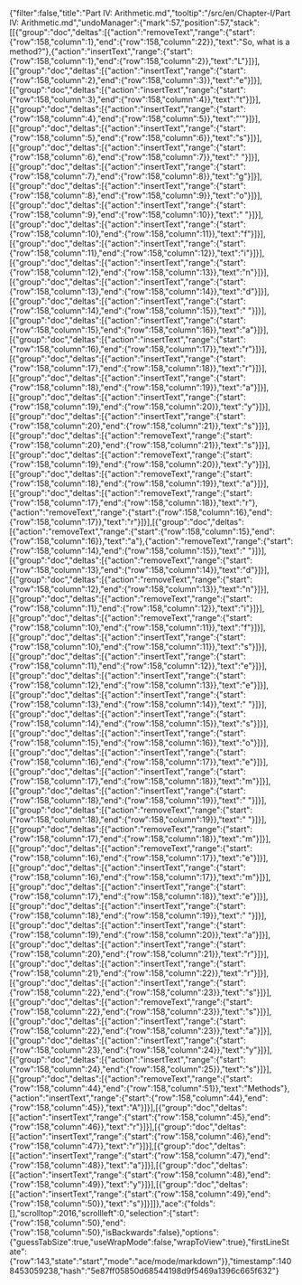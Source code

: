 {"filter":false,"title":"Part IV: Arithmetic.md","tooltip":"/src/en/Chapter-I/Part IV: Arithmetic.md","undoManager":{"mark":57,"position":57,"stack":[[{"group":"doc","deltas":[{"action":"removeText","range":{"start":{"row":158,"column":1},"end":{"row":158,"column":22}},"text":"So, what is a method?"},{"action":"insertText","range":{"start":{"row":158,"column":1},"end":{"row":158,"column":2}},"text":"L"}]}],[{"group":"doc","deltas":[{"action":"insertText","range":{"start":{"row":158,"column":2},"end":{"row":158,"column":3}},"text":"e"}]}],[{"group":"doc","deltas":[{"action":"insertText","range":{"start":{"row":158,"column":3},"end":{"row":158,"column":4}},"text":"t"}]}],[{"group":"doc","deltas":[{"action":"insertText","range":{"start":{"row":158,"column":4},"end":{"row":158,"column":5}},"text":"'"}]}],[{"group":"doc","deltas":[{"action":"insertText","range":{"start":{"row":158,"column":5},"end":{"row":158,"column":6}},"text":"s"}]}],[{"group":"doc","deltas":[{"action":"insertText","range":{"start":{"row":158,"column":6},"end":{"row":158,"column":7}},"text":" "}]}],[{"group":"doc","deltas":[{"action":"insertText","range":{"start":{"row":158,"column":7},"end":{"row":158,"column":8}},"text":"g"}]}],[{"group":"doc","deltas":[{"action":"insertText","range":{"start":{"row":158,"column":8},"end":{"row":158,"column":9}},"text":"o"}]}],[{"group":"doc","deltas":[{"action":"insertText","range":{"start":{"row":158,"column":9},"end":{"row":158,"column":10}},"text":" "}]}],[{"group":"doc","deltas":[{"action":"insertText","range":{"start":{"row":158,"column":10},"end":{"row":158,"column":11}},"text":"f"}]}],[{"group":"doc","deltas":[{"action":"insertText","range":{"start":{"row":158,"column":11},"end":{"row":158,"column":12}},"text":"i"}]}],[{"group":"doc","deltas":[{"action":"insertText","range":{"start":{"row":158,"column":12},"end":{"row":158,"column":13}},"text":"n"}]}],[{"group":"doc","deltas":[{"action":"insertText","range":{"start":{"row":158,"column":13},"end":{"row":158,"column":14}},"text":"d"}]}],[{"group":"doc","deltas":[{"action":"insertText","range":{"start":{"row":158,"column":14},"end":{"row":158,"column":15}},"text":" "}]}],[{"group":"doc","deltas":[{"action":"insertText","range":{"start":{"row":158,"column":15},"end":{"row":158,"column":16}},"text":"a"}]}],[{"group":"doc","deltas":[{"action":"insertText","range":{"start":{"row":158,"column":16},"end":{"row":158,"column":17}},"text":"r"}]}],[{"group":"doc","deltas":[{"action":"insertText","range":{"start":{"row":158,"column":17},"end":{"row":158,"column":18}},"text":"r"}]}],[{"group":"doc","deltas":[{"action":"insertText","range":{"start":{"row":158,"column":18},"end":{"row":158,"column":19}},"text":"a"}]}],[{"group":"doc","deltas":[{"action":"insertText","range":{"start":{"row":158,"column":19},"end":{"row":158,"column":20}},"text":"y"}]}],[{"group":"doc","deltas":[{"action":"insertText","range":{"start":{"row":158,"column":20},"end":{"row":158,"column":21}},"text":"s"}]}],[{"group":"doc","deltas":[{"action":"removeText","range":{"start":{"row":158,"column":20},"end":{"row":158,"column":21}},"text":"s"}]}],[{"group":"doc","deltas":[{"action":"removeText","range":{"start":{"row":158,"column":19},"end":{"row":158,"column":20}},"text":"y"}]}],[{"group":"doc","deltas":[{"action":"removeText","range":{"start":{"row":158,"column":18},"end":{"row":158,"column":19}},"text":"a"}]}],[{"group":"doc","deltas":[{"action":"removeText","range":{"start":{"row":158,"column":17},"end":{"row":158,"column":18}},"text":"r"},{"action":"removeText","range":{"start":{"row":158,"column":16},"end":{"row":158,"column":17}},"text":"r"}]}],[{"group":"doc","deltas":[{"action":"removeText","range":{"start":{"row":158,"column":15},"end":{"row":158,"column":16}},"text":"a"},{"action":"removeText","range":{"start":{"row":158,"column":14},"end":{"row":158,"column":15}},"text":" "}]}],[{"group":"doc","deltas":[{"action":"removeText","range":{"start":{"row":158,"column":13},"end":{"row":158,"column":14}},"text":"d"}]}],[{"group":"doc","deltas":[{"action":"removeText","range":{"start":{"row":158,"column":12},"end":{"row":158,"column":13}},"text":"n"}]}],[{"group":"doc","deltas":[{"action":"removeText","range":{"start":{"row":158,"column":11},"end":{"row":158,"column":12}},"text":"i"}]}],[{"group":"doc","deltas":[{"action":"removeText","range":{"start":{"row":158,"column":10},"end":{"row":158,"column":11}},"text":"f"}]}],[{"group":"doc","deltas":[{"action":"insertText","range":{"start":{"row":158,"column":10},"end":{"row":158,"column":11}},"text":"s"}]}],[{"group":"doc","deltas":[{"action":"insertText","range":{"start":{"row":158,"column":11},"end":{"row":158,"column":12}},"text":"e"}]}],[{"group":"doc","deltas":[{"action":"insertText","range":{"start":{"row":158,"column":12},"end":{"row":158,"column":13}},"text":"e"}]}],[{"group":"doc","deltas":[{"action":"insertText","range":{"start":{"row":158,"column":13},"end":{"row":158,"column":14}},"text":" "}]}],[{"group":"doc","deltas":[{"action":"insertText","range":{"start":{"row":158,"column":14},"end":{"row":158,"column":15}},"text":"s"}]}],[{"group":"doc","deltas":[{"action":"insertText","range":{"start":{"row":158,"column":15},"end":{"row":158,"column":16}},"text":"o"}]}],[{"group":"doc","deltas":[{"action":"insertText","range":{"start":{"row":158,"column":16},"end":{"row":158,"column":17}},"text":"e"}]}],[{"group":"doc","deltas":[{"action":"insertText","range":{"start":{"row":158,"column":17},"end":{"row":158,"column":18}},"text":"m"}]}],[{"group":"doc","deltas":[{"action":"insertText","range":{"start":{"row":158,"column":18},"end":{"row":158,"column":19}},"text":" "}]}],[{"group":"doc","deltas":[{"action":"removeText","range":{"start":{"row":158,"column":18},"end":{"row":158,"column":19}},"text":" "}]}],[{"group":"doc","deltas":[{"action":"removeText","range":{"start":{"row":158,"column":17},"end":{"row":158,"column":18}},"text":"m"}]}],[{"group":"doc","deltas":[{"action":"removeText","range":{"start":{"row":158,"column":16},"end":{"row":158,"column":17}},"text":"e"}]}],[{"group":"doc","deltas":[{"action":"insertText","range":{"start":{"row":158,"column":16},"end":{"row":158,"column":17}},"text":"m"}]}],[{"group":"doc","deltas":[{"action":"insertText","range":{"start":{"row":158,"column":17},"end":{"row":158,"column":18}},"text":"e"}]}],[{"group":"doc","deltas":[{"action":"insertText","range":{"start":{"row":158,"column":18},"end":{"row":158,"column":19}},"text":" "}]}],[{"group":"doc","deltas":[{"action":"insertText","range":{"start":{"row":158,"column":19},"end":{"row":158,"column":20}},"text":"a"}]}],[{"group":"doc","deltas":[{"action":"insertText","range":{"start":{"row":158,"column":20},"end":{"row":158,"column":21}},"text":"r"}]}],[{"group":"doc","deltas":[{"action":"insertText","range":{"start":{"row":158,"column":21},"end":{"row":158,"column":22}},"text":"r"}]}],[{"group":"doc","deltas":[{"action":"insertText","range":{"start":{"row":158,"column":22},"end":{"row":158,"column":23}},"text":"s"}]}],[{"group":"doc","deltas":[{"action":"removeText","range":{"start":{"row":158,"column":22},"end":{"row":158,"column":23}},"text":"s"}]}],[{"group":"doc","deltas":[{"action":"insertText","range":{"start":{"row":158,"column":22},"end":{"row":158,"column":23}},"text":"a"}]}],[{"group":"doc","deltas":[{"action":"insertText","range":{"start":{"row":158,"column":23},"end":{"row":158,"column":24}},"text":"y"}]}],[{"group":"doc","deltas":[{"action":"insertText","range":{"start":{"row":158,"column":24},"end":{"row":158,"column":25}},"text":"s"}]}],[{"group":"doc","deltas":[{"action":"removeText","range":{"start":{"row":158,"column":44},"end":{"row":158,"column":51}},"text":"Methods"},{"action":"insertText","range":{"start":{"row":158,"column":44},"end":{"row":158,"column":45}},"text":"A"}]}],[{"group":"doc","deltas":[{"action":"insertText","range":{"start":{"row":158,"column":45},"end":{"row":158,"column":46}},"text":"r"}]}],[{"group":"doc","deltas":[{"action":"insertText","range":{"start":{"row":158,"column":46},"end":{"row":158,"column":47}},"text":"r"}]}],[{"group":"doc","deltas":[{"action":"insertText","range":{"start":{"row":158,"column":47},"end":{"row":158,"column":48}},"text":"a"}]}],[{"group":"doc","deltas":[{"action":"insertText","range":{"start":{"row":158,"column":48},"end":{"row":158,"column":49}},"text":"y"}]}],[{"group":"doc","deltas":[{"action":"insertText","range":{"start":{"row":158,"column":49},"end":{"row":158,"column":50}},"text":"s"}]}]]},"ace":{"folds":[],"scrolltop":2016,"scrollleft":0,"selection":{"start":{"row":158,"column":50},"end":{"row":158,"column":50},"isBackwards":false},"options":{"guessTabSize":true,"useWrapMode":false,"wrapToView":true},"firstLineState":{"row":143,"state":"start","mode":"ace/mode/markdown"}},"timestamp":1408453059238,"hash":"5e87ff05850d68544198d9f5469a1396c665f632"}